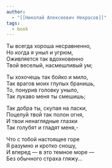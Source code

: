 ```yaml
---
author:
  - "[[Николай Алексеевич Некрасов]]"
tags:
  - book
---
```

Ты всегда хороша несравненно,  
Но когда я уныл и угрюм,  
Оживляется так вдохновенно  
Твой веселый, насмешливый ум;

Ты хохочешь так бойко и мило,  
Так врагов моих глупых бранишь,  
То, понурив головку уныло,  
Так лукаво меня ты смешишь;

Так добра ты, скупая на ласки,  
Поцелуй твой так полон огня,  
И твои ненаглядные глазки  
Так голубят и гладят меня,-

Что с тобой настоящее горе  
Я разумно и кротко сношу,  
И вперед — в это темное море —  
Без обычного страха гляжу…